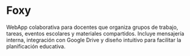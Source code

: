 # Foxy
WebApp colaborativa para docentes que organiza grupos de trabajo, tareas, eventos escolares y materiales compartidos. Incluye mensajería interna, integración con Google Drive y diseño intuitivo para facilitar la planificación educativa.
